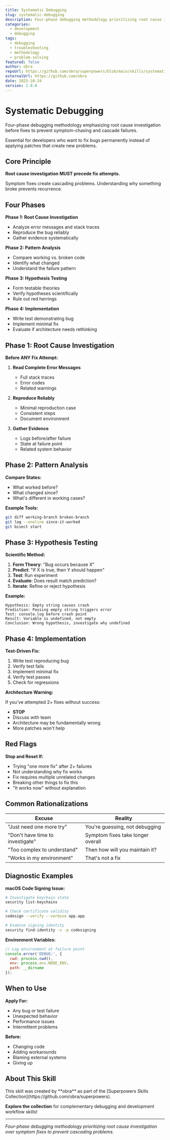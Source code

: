 ```yaml
---
title: Systematic Debugging
slug: systematic-debugging
description: Four-phase debugging methodology prioritizing root cause investigation over symptom fixes to prevent cascading problems.
categories:
  - development
  - debugging
tags:
  - debugging
  - troubleshooting
  - methodology
  - problem-solving
featured: false
author: obra
repoUrl: https://github.com/obra/superpowers/blob/main/skills/systematic-debugging
externalUrl: https://github.com/obra
date: 2025-10-24
version: 1.0.0
---
```


# Systematic Debugging

Four-phase debugging methodology emphasizing root cause investigation before fixes to prevent symptom-chasing and cascade failures.

<Callout type="tip">
Essential for developers who want to fix bugs permanently instead of applying patches that create new problems.
</Callout>

## Core Principle

**Root cause investigation MUST precede fix attempts.**

Symptom fixes create cascading problems. Understanding why something broke prevents recurrence.

## Four Phases

<Card title="Systematic Process">

**Phase 1: Root Cause Investigation**
- Analyze error messages and stack traces
- Reproduce the bug reliably
- Gather evidence systematically

**Phase 2: Pattern Analysis**
- Compare working vs. broken code
- Identify what changed
- Understand the failure pattern

**Phase 3: Hypothesis Testing**
- Form testable theories
- Verify hypotheses scientifically
- Rule out red herrings

**Phase 4: Implementation**
- Write test demonstrating bug
- Implement minimal fix
- Evaluate if architecture needs rethinking

</Card>

## Phase 1: Root Cause Investigation

<Callout type="warning">

**Before ANY Fix Attempt:**

1. **Read Complete Error Messages**
   - Full stack traces
   - Error codes
   - Related warnings

2. **Reproduce Reliably**
   - Minimal reproduction case
   - Consistent steps
   - Document environment

3. **Gather Evidence**
   - Logs before/after failure
   - State at failure point
   - Related system behavior

</Callout>

## Phase 2: Pattern Analysis

**Compare States:**
- What worked before?
- What changed since?
- What's different in working cases?

**Example Tools:**
```bash
git diff working-branch broken-branch
git log --oneline since-it-worked
git bisect start
```

## Phase 3: Hypothesis Testing

**Scientific Method:**

<Card title="Test Hypotheses">

1. **Form Theory**: "Bug occurs because X"
2. **Predict**: "If X is true, then Y should happen"
3. **Test**: Run experiment
4. **Evaluate**: Does result match prediction?
5. **Iterate**: Refine or reject hypothesis

</Card>

**Example:**
```
Hypothesis: Empty string causes crash
Prediction: Passing empty string triggers error
Test: console.log before crash point
Result: Variable is undefined, not empty
Conclusion: Wrong hypothesis, investigate why undefined
```

## Phase 4: Implementation

**Test-Driven Fix:**

1. Write test reproducing bug
2. Verify test fails
3. Implement minimal fix
4. Verify test passes
5. Check for regressions

<Callout type="danger">

**Architecture Warning:**

If you've attempted 2+ fixes without success:
- **STOP**
- Discuss with team
- Architecture may be fundamentally wrong
- More patches won't help

</Callout>

## Red Flags

**Stop and Reset If:**
- Trying "one more fix" after 2+ failures
- Not understanding why fix works
- Fix requires multiple unrelated changes
- Breaking other things to fix this
- "It works now" without explanation

## Common Rationalizations

| Excuse | Reality |
|--------|---------|
| "Just need one more try" | You're guessing, not debugging |
| "Don't have time to investigate" | Symptom fixes take longer overall |
| "Too complex to understand" | Then how will you maintain it? |
| "Works in my environment" | That's not a fix |

## Diagnostic Examples

**macOS Code Signing Issue:**
```bash
# Investigate keychain state
security list-keychains

# Check certificate validity
codesign --verify --verbose app.app

# Examine signing identity
security find-identity -v -p codesigning
```

**Environment Variables:**
```javascript
// Log environment at failure point
console.error('DEBUG:', {
  cwd: process.cwd(),
  env: process.env.NODE_ENV,
  path: __dirname
});
```

## When to Use

**Apply For:**
- Any bug or test failure
- Unexpected behavior
- Performance issues
- Intermittent problems

**Before:**
- Changing code
- Adding workarounds
- Blaming external systems
- Giving up

## About This Skill

<Callout type="info">
This skill was created by **obra** as part of the [Superpowers Skills Collection](https://github.com/obra/superpowers).

**Explore the collection** for complementary debugging and development workflow skills!
</Callout>

---

*Four-phase debugging methodology prioritizing root cause investigation over symptom fixes to prevent cascading problems.*
